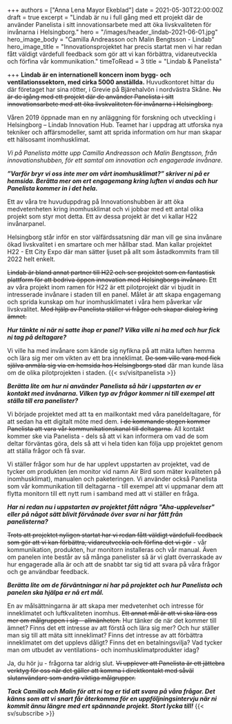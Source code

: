 +++
authors = ["Anna Lena Mayor Ekeblad"]
date = 2021-05-30T22:00:00Z
draft = true
excerpt = "Lindab är nu i full gång med ett projekt där de använder Panelista i sitt innovationsarbete med att öka livskvaliteten för invånarna i Helsingborg."
hero = "/images/header_lindab-2021-06-01.jpg"
hero_image_body = "Camilla Andreasson och Malin Bengtsson -  Lindab"
hero_image_title = "Innovationsprojektet har precis startat men vi har redan fått väldigt värdefull feedback som gör att vi kan förbättra, vidareutveckla och förfina vår kommunikation."
timeToRead = 3
title = "Lindab & Panelista"

+++
**Lindab är en internationell koncern inom bygg- och ventilationssektorn, med cirka 5000 anställda.** Huvudkontoret hittar du där företaget har sina rötter, i Grevie på Bjärehalvön i nordvästra Skåne. ~~Nu är de igång med ett projekt där de använder Panelista i sitt innovationsarbete med att öka livskvaliteten för invånarna i Helsingborg.~~

Våren 2019 öppnade man en ny anläggning för forskning och utveckling i Helsingborg – Lindab Innovation Hub. Teamet har i uppdrag att utforska nya tekniker och affärsmodeller, samt att sprida information om hur man skapar ett hälsosamt inomhusklimat.

_Vi på Panelista mötte upp Camilla Andreasson och Malin Bengtsson, från innovationshubben, för ett samtal om innovation och engagerade invånare._

**_”Varför bryr vi oss inte mer om vårt inomhusklimat?” skriver ni på er hemsida. Berätta mer om ert engagemang kring luften vi andas och hur Panelista kommer in i det hela._**

Ett av våra tre huvuduppdrag på Innovationshubben är att öka medvetenheten kring inomhusklimat och vi jobbar med ett antal olika projekt som styr mot detta. Ett av dessa projekt är det vi kallar H22 invånarpanel.

Helsingborg står inför en stor välfärdssatsning där man vill ge sina invånare ökad livskvalitet i en smartare och mer hållbar stad. Man kallar projektet H22 - Ett City Expo där man sätter ljuset på allt som åstadkommits fram till 2022 helt enkelt.

~~Lindab är bland annat partner till H22 och ser projektet som en fantastisk plattform för att bedriva öppen innovation med Helsingborgs invånare.~~ Ett av våra projekt inom ramen för H22 är ett pilotprojekt där vi bjudit in intresserade invånare i staden till en panel. Målet är att skapa engagemang och sprida kunskap om hur inomhusklimatet i våra hem påverkar vår livskvalitet. ~~Med hjälp av Panelista ställer vi frågor och skapar dialog kring ämnet.~~

**_Hur tänkte ni när ni satte ihop er panel? Vilka ville ni ha med och hur fick ni tag på deltagare?_**

Vi ville ha med invånare som kände sig nyfikna på att mäta luften hemma och lära sig mer om vikten av ett bra inneklimat. ~~De som ville vara med fick själva anmäla sig via en hemsida hos Helsingborgs stad~~ där man kunde läsa om de olika pilotprojekten i staden.
{{< sv/visitpanelista >}}

**_Berätta lite om hur ni använder Panelista så här i uppstarten av er kontakt med invånarna. Vilken typ av frågor kommer ni till exempel att ställa till era panelister?_**

Vi började projektet med att ta en mailkontakt med våra paneldeltagare, för att sedan ha ett digitalt möte med dem. ~~I de kommande stegen kommer Panelista att vara vår kommunikationskanal till deltagarna.~~ All kontakt kommer ske via Panelista - dels så att vi kan informera om vad de som deltar förväntas göra, dels så att vi hela tiden kan följa upp projektet genom att ställa frågor och få svar.

Vi ställer frågor som hur de har upplevt uppstarten av projektet, vad de tycker om produkten (en monitor vid namn Air Bird som mäter kvaliteten på inomhusklimat), manualen och paketeringen. Vi använder också Panelista som vår kommunikation till deltagarna - till exempel att vi uppmanar dem att flytta monitorn till ett nytt rum i samband med att vi ställer en fråga.

**_Har ni redan nu i uppstarten av projektet fått några "Aha-upplevelser" eller på något sätt blivit förvånade över svar ni har fått från panelisterna?_**

~~Trots att projektet nyligen startat har vi redan fått väldigt värdefull feedback som gör att vi kan förbättra, vidareutveckla och förfina det vi gör~~ - vår kommunikation, produkten, hur monitorn installeras och vår manual. Även om panelen inte består av så många panelister så är vi glatt överraskade av hur engagerade alla är och att de snabbt tar sig tid att svara på våra frågor och ge användbar feedback.

**_Berätta lite om de förväntningar ni har på projektet och hur Panelista och panelen ska hjälpa er nå ert mål._**

En av målsättningarna är att skapa mer medvetenhet och intresse för inneklimatet och luftkvaliteten inomhus. ~~Ett annat mål är att vi ska lära oss mer om målgruppen i sig – allmänheten.~~ Hur tänker de när det kommer till ämnet? Finns det ett intresse av att förstå och lära sig mer? Och hur ställer man sig till att mäta sitt inneklimat? Finns det intresse av att förbättra inneklimatet om det upplevs dåligt? Finns det en betalningsvilja? Vad tycker man om utbudet av ventilations- och inomhusklimatprodukter idag?

Ja, du hör ju - frågorna tar aldrig slut. ~~Vi upplever att Panelista är ett jättebra verktyg för oss när det gäller att komma i direktkontakt med såväl slutanvändare som andra viktiga målgrupper.~~

**_Tack Camilla och Malin för att ni tog er tid att svara på våra frågor. Det känns som att vi snart får återkomma för en uppföljningsintervju när ni kommit ännu längre med ert spännande projekt. Stort lycka till!_**
{{< sv/subscribe >}}